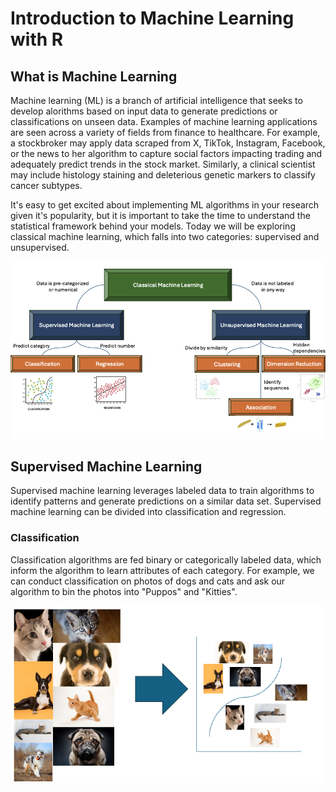 # Introduction to Machine Learning with R

## What is Machine Learning

Machine learning (ML) is a branch of artificial intelligence that seeks to develop alorithms based on input data to generate predictions or classifications on unseen data. Examples of machine learning applications are seen across a variety of fields from finance to healthcare. For example, a stockbroker may apply data scraped from X, TikTok, Instagram, Facebook, or the news to her algorithm to capture social factors impacting trading and adequately predict trends in the stock market. Similarly, a clinical scientist may include histology staining and deleterious genetic markers to classify cancer subtypes. 

It's easy to get excited about implementing ML algorithms in your research given it's popularity, but it is important to take the time to understand the statistical framework behind your models. Today we will be exploring classical machine learning, which falls into two categories: supervised and unsupervised.


![classical-machine-learning](/images/classical-machine-learning.png)

## Supervised Machine Learning

Supervised machine learning leverages labeled data to train algorithms to identify patterns and generate predictions on a similar data set. Supervised machine learning can be divided into classification and regression. 

### Classification 

Classification algorithms are fed binary or categorically labeled data, which inform the algorithm to learn attributes of each category. For example, we can conduct classification on photos of dogs and cats and ask our algorithm to bin the photos into "Puppos" and "Kitties". 

![cat-dog-classification](/images/cat-dog-classificaiton.png)


